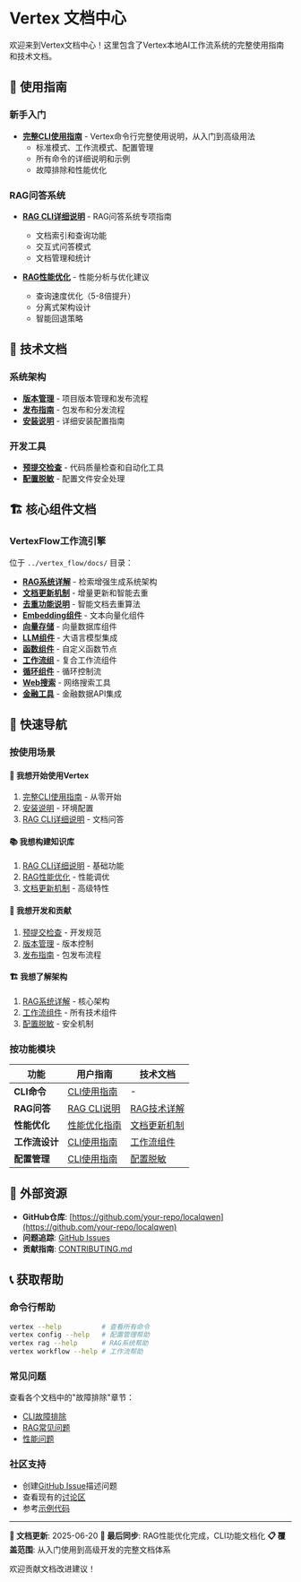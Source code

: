 # Vertex 文档中心

欢迎来到Vertex文档中心！这里包含了Vertex本地AI工作流系统的完整使用指南和技术文档。

## 📖 使用指南

### 新手入门
- **[完整CLI使用指南](CLI_USAGE.md)** - Vertex命令行完整使用说明，从入门到高级用法
  - 标准模式、工作流模式、配置管理
  - 所有命令的详细说明和示例
  - 故障排除和性能优化

### RAG问答系统
- **[RAG CLI详细说明](RAG_CLI_USAGE.md)** - RAG问答系统专项指南
  - 文档索引和查询功能
  - 交互式问答模式
  - 文档管理和统计

- **[RAG性能优化](RAG_PERFORMANCE_OPTIMIZATION.md)** - 性能分析与优化建议
  - 查询速度优化（5-8倍提升）
  - 分离式架构设计
  - 智能回退策略

## 🔧 技术文档

### 系统架构
- **[版本管理](VERSION_MANAGEMENT.md)** - 项目版本管理和发布流程
- **[发布指南](PUBLISHING.md)** - 包发布和分发流程
- **[安装说明](../INSTALL.md)** - 详细安装配置指南

### 开发工具
- **[预提交检查](PRECOMMIT_README.md)** - 代码质量检查和自动化工具
- **[配置脱敏](SANITIZATION_README.md)** - 配置文件安全处理

## 🏗️ 核心组件文档

### VertexFlow工作流引擎
位于 `../vertex_flow/docs/` 目录：

- **[RAG系统详解](../vertex_flow/docs/RAG_README.md)** - 检索增强生成系统架构
- **[文档更新机制](../vertex_flow/docs/DOCUMENT_UPDATE.md)** - 增量更新和智能去重
- **[去重功能说明](../vertex_flow/docs/DEDUPLICATION.md)** - 智能文档去重算法
- **[Embedding组件](../vertex_flow/docs/embedding_vertex.md)** - 文本向量化组件
- **[向量存储](../vertex_flow/docs/vector_vertex.md)** - 向量数据库组件
- **[LLM组件](../vertex_flow/docs/llm_vertex.md)** - 大语言模型集成
- **[函数组件](../vertex_flow/docs/function_vertex.md)** - 自定义函数节点
- **[工作流组](../vertex_flow/docs/vertex_group.md)** - 复合工作流组件
- **[循环组件](../vertex_flow/docs/while_vertex.md)** - 循环控制流
- **[Web搜索](../vertex_flow/docs/web_search.md)** - 网络搜索工具
- **[金融工具](../vertex_flow/docs/finance_tool.md)** - 金融数据API集成

## 🚀 快速导航

### 按使用场景

#### 🎯 我想开始使用Vertex
1. [完整CLI使用指南](CLI_USAGE.md) - 从零开始
2. [安装说明](../INSTALL.md) - 环境配置
3. [RAG CLI详细说明](RAG_CLI_USAGE.md) - 文档问答

#### 📚 我想构建知识库
1. [RAG CLI详细说明](RAG_CLI_USAGE.md) - 基础功能
2. [RAG性能优化](RAG_PERFORMANCE_OPTIMIZATION.md) - 性能调优
3. [文档更新机制](../vertex_flow/docs/DOCUMENT_UPDATE.md) - 高级特性

#### 🔧 我想开发和贡献
1. [预提交检查](PRECOMMIT_README.md) - 开发规范
2. [版本管理](VERSION_MANAGEMENT.md) - 版本控制
3. [发布指南](PUBLISHING.md) - 包发布流程

#### 🏗️ 我想了解架构
1. [RAG系统详解](../vertex_flow/docs/RAG_README.md) - 核心架构
2. [工作流组件](../vertex_flow/docs/) - 所有技术组件
3. [配置脱敏](SANITIZATION_README.md) - 安全机制

### 按功能模块

| 功能 | 用户指南 | 技术文档 |
|------|----------|----------|
| **CLI命令** | [CLI使用指南](CLI_USAGE.md) | - |
| **RAG问答** | [RAG CLI说明](RAG_CLI_USAGE.md) | [RAG技术详解](../vertex_flow/docs/RAG_README.md) |
| **性能优化** | [性能优化指南](RAG_PERFORMANCE_OPTIMIZATION.md) | [文档更新机制](../vertex_flow/docs/DOCUMENT_UPDATE.md) |
| **工作流设计** | [CLI使用指南](CLI_USAGE.md#2-工作流模式-workflow-mode) | [工作流组件](../vertex_flow/docs/) |
| **配置管理** | [CLI使用指南](CLI_USAGE.md#3-配置管理-config-management) | [配置脱敏](SANITIZATION_README.md) |

## 🔗 外部资源

- **GitHub仓库**: [https://github.com/your-repo/localqwen](https://github.com/your-repo/localqwen)
- **问题追踪**: [GitHub Issues](https://github.com/your-repo/localqwen/issues)
- **贡献指南**: [CONTRIBUTING.md](../CONTRIBUTING.md)

## 📞 获取帮助

### 命令行帮助
```bash
vertex --help          # 查看所有命令
vertex config --help   # 配置管理帮助
vertex rag --help      # RAG系统帮助
vertex workflow --help # 工作流帮助
```

### 常见问题
查看各个文档中的"故障排除"章节：
- [CLI故障排除](CLI_USAGE.md#🔧-故障排除)
- [RAG常见问题](RAG_CLI_USAGE.md#故障排除)
- [性能问题](RAG_PERFORMANCE_OPTIMIZATION.md#🔧-关键技术实现)

### 社区支持
- 创建[GitHub Issue](https://github.com/your-repo/localqwen/issues)描述问题
- 查看现有的[讨论区](https://github.com/your-repo/localqwen/discussions)
- 参考[示例代码](../vertex_flow/examples/)

---

**📝 文档更新**: 2025-06-20
**🔄 最后同步**: RAG性能优化完成，CLI功能文档化
**📋 覆盖范围**: 从入门使用到高级开发的完整文档体系

欢迎贡献文档改进建议！ 